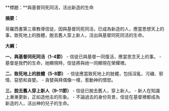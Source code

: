**標題：**與基督同死同活，活出新造的生命

**摘要：**

哥羅西書第三章教導信徒，因與基督同死同活，已成為新造的人，應當思想天上的事，致死地上的肢體，脫去舊人穿上新人，活出與基督同死同活的生命。

**大綱：**

**一、與基督同死同活（1-4節）**
    - 信徒已與基督一同復活，應當思念天上的事。
    - 基督是我們的生命，祂顯現時，信徒將與祂一同顯現在榮耀裡。

**二、致死地上的肢體（5-8節）**
    - 信徒應當致死地上的肢體，包括淫亂、污穢、邪情、惡慾和貪婪。
    - 貪婪與拜偶像一樣，惹動神的憤怒。

**三、脫去舊人穿上新人（9-11節）**
    - 信徒已脫去舊人，穿上新人。
    - 新人在知識上漸漸更新，正如造他主的形象。
    - 不論過去的身份背景，信徒在基督裡都成為新造的人，活出神的兒子的生命。